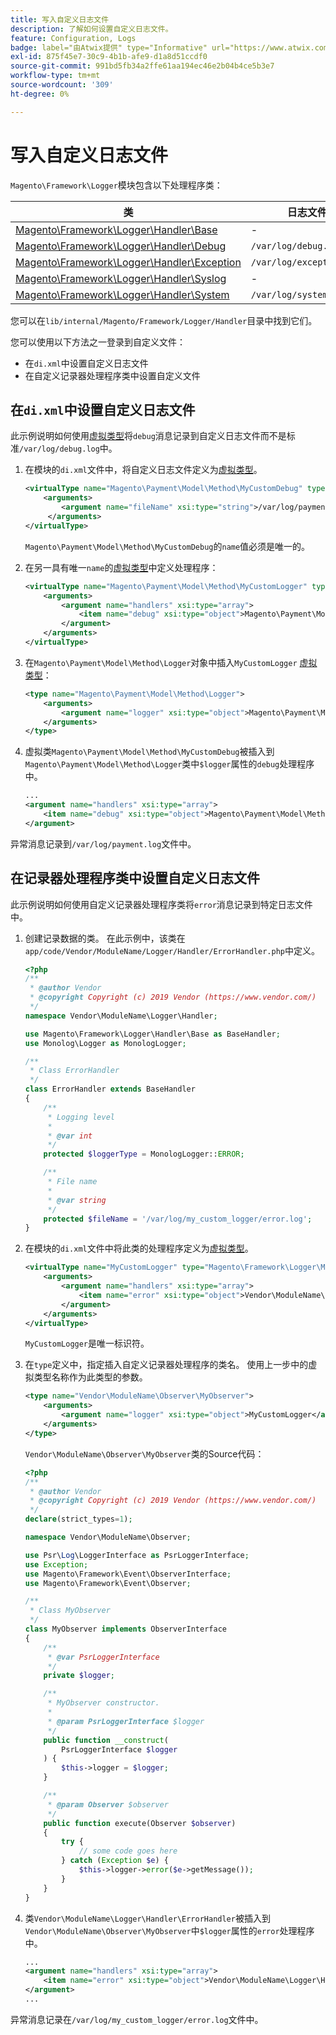 ```yaml
---
title: 写入自定义日志文件
description: 了解如何设置自定义日志文件。
feature: Configuration, Logs
badge: label="由Atwix提供" type="Informative" url="https://www.atwix.com/" tooltip="阿特维克斯"
exl-id: 875f45e7-30c9-4b1b-afe9-d1a8d51ccdf0
source-git-commit: 991bd5fb34a2ffe61aa194ec46e2b04b4ce5b3e7
workflow-type: tm+mt
source-wordcount: '309'
ht-degree: 0%

---
```


# 写入自定义日志文件

`Magento\Framework\Logger`模块包含以下处理程序类：

| 类 | 日志文件 |
| ----- | -------- |
| [Magento\Framework\Logger\Handler\Base][base] | - |
| [Magento\Framework\Logger\Handler\Debug][debug] | `/var/log/debug.log` |
| [Magento\Framework\Logger\Handler\Exception][exception] | `/var/log/exception.log` |
| [Magento\Framework\Logger\Handler\Syslog][syslog] | - |
| [Magento\Framework\Logger\Handler\System][system] | `/var/log/system.log` |

您可以在`lib/internal/Magento/Framework/Logger/Handler`目录中找到它们。

您可以使用以下方法之一登录到自定义文件：

- 在`di.xml`中设置自定义日志文件
- 在自定义记录器处理程序类中设置自定义文件

## 在`di.xml`中设置自定义日志文件

此示例说明如何使用[虚拟类型](https://developer.adobe.com/commerce/php/development/build/dependency-injection-file/#virtual-types)将`debug`消息记录到自定义日志文件而不是标准`/var/log/debug.log`中。

1. 在模块的`di.xml`文件中，将自定义日志文件定义为[虚拟类型](https://developer.adobe.com/commerce/php/development/build/dependency-injection-file/#virtual-types)。

   ```xml
   <virtualType name="Magento\Payment\Model\Method\MyCustomDebug" type="Magento\Framework\Logger\Handler\Base">
       <arguments>
           <argument name="fileName" xsi:type="string">/var/log/payment.log</argument>
        </arguments>
   </virtualType>
   ```

   `Magento\Payment\Model\Method\MyCustomDebug`的`name`值必须是唯一的。

1. 在另一具有唯一`name`的[虚拟类型](https://developer.adobe.com/commerce/php/development/build/dependency-injection-file/#virtual-types)中定义处理程序：

   ```xml
   <virtualType name="Magento\Payment\Model\Method\MyCustomLogger" type="Magento\Framework\Logger\Monolog">
       <arguments>
           <argument name="handlers" xsi:type="array">
               <item name="debug" xsi:type="object">Magento\Payment\Model\Method\MyCustomDebug</item>
           </argument>
       </arguments>
   </virtualType>
   ```

1. 在`Magento\Payment\Model\Method\Logger`对象中插入`MyCustomLogger` [虚拟类型](https://developer.adobe.com/commerce/php/development/build/dependency-injection-file/#virtual-types)：

   ```xml
   <type name="Magento\Payment\Model\Method\Logger">
       <arguments>
           <argument name="logger" xsi:type="object">Magento\Payment\Model\Method\MyCustomLogger</argument>
       </arguments>
   </type>
   ```

1. 虚拟类`Magento\Payment\Model\Method\MyCustomDebug`被插入到`Magento\Payment\Model\Method\Logger`类中`$logger`属性的`debug`处理程序中。

   ```xml
   ...
   <argument name="handlers" xsi:type="array">
       <item name="debug" xsi:type="object">Magento\Payment\Model\Method\MyCustomDebug</item>
   </argument>
   ```

异常消息记录到`/var/log/payment.log`文件中。

## 在记录器处理程序类中设置自定义日志文件

此示例说明如何使用自定义记录器处理程序类将`error`消息记录到特定日志文件中。

1. 创建记录数据的类。 在此示例中，该类在`app/code/Vendor/ModuleName/Logger/Handler/ErrorHandler.php`中定义。

   ```php
   <?php
   /**
    * @author Vendor
    * @copyright Copyright (c) 2019 Vendor (https://www.vendor.com/)
    */
   namespace Vendor\ModuleName\Logger\Handler;
   
   use Magento\Framework\Logger\Handler\Base as BaseHandler;
   use Monolog\Logger as MonologLogger;
   
   /**
    * Class ErrorHandler
    */
   class ErrorHandler extends BaseHandler
   {
       /**
        * Logging level
        *
        * @var int
        */
       protected $loggerType = MonologLogger::ERROR;
   
       /**
        * File name
        *
        * @var string
        */
       protected $fileName = '/var/log/my_custom_logger/error.log';
   }
   ```

1. 在模块的`di.xml`文件中将此类的处理程序定义为[虚拟类型](https://developer.adobe.com/commerce/php/development/build/dependency-injection-file/#virtual-types)。

   ```xml
   <virtualType name="MyCustomLogger" type="Magento\Framework\Logger\Monolog">
       <arguments>
           <argument name="handlers" xsi:type="array">
               <item name="error" xsi:type="object">Vendor\ModuleName\Logger\Handler\ErrorHandler</item>
           </argument>
       </arguments>
   </virtualType>
   ```

   `MyCustomLogger`是唯一标识符。

1. 在`type`定义中，指定插入自定义记录器处理程序的类名。 使用上一步中的虚拟类型名称作为此类型的参数。

   ```xml
   <type name="Vendor\ModuleName\Observer\MyObserver">
       <arguments>
           <argument name="logger" xsi:type="object">MyCustomLogger</argument>
       </arguments>
   </type>
   ```

   `Vendor\ModuleName\Observer\MyObserver`类的Source代码：

   ```php
   <?php
   /**
    * @author Vendor
    * @copyright Copyright (c) 2019 Vendor (https://www.vendor.com/)
    */
   declare(strict_types=1);
   
   namespace Vendor\ModuleName\Observer;
   
   use Psr\Log\LoggerInterface as PsrLoggerInterface;
   use Exception;
   use Magento\Framework\Event\ObserverInterface;
   use Magento\Framework\Event\Observer;
   
   /**
    * Class MyObserver
    */
   class MyObserver implements ObserverInterface
   {
       /**
        * @var PsrLoggerInterface
        */
       private $logger;
   
       /**
        * MyObserver constructor.
        *
        * @param PsrLoggerInterface $logger
        */
       public function __construct(
           PsrLoggerInterface $logger
       ) {
           $this->logger = $logger;
       }
   
       /**
        * @param Observer $observer
        */
       public function execute(Observer $observer)
       {
           try {
               // some code goes here
           } catch (Exception $e) {
               $this->logger->error($e->getMessage());
           }
       }
   }
   ```

1. 类`Vendor\ModuleName\Logger\Handler\ErrorHandler`被插入到`Vendor\ModuleName\Observer\MyObserver`中`$logger`属性的`error`处理程序中。

   ```xml
   ...
   <argument name="handlers" xsi:type="array">
       <item name="error" xsi:type="object">Vendor\ModuleName\Logger\Handler\ErrorHandler</item>
   </argument>
   ...
   ```

异常消息记录在`/var/log/my_custom_logger/error.log`文件中。

<!-- link definitions -->

[base]: https://github.com/magento/magento2/blob/2.4/lib/internal/Magento/Framework/Logger/Handler/Base.php
[debug]: https://github.com/magento/magento2/blob/2.4/lib/internal/Magento/Framework/Logger/Handler/Debug.php
[exception]: https://github.com/magento/magento2/blob/2.4/lib/internal/Magento/Framework/Logger/Handler/Exception.php
[syslog]: https://github.com/magento/magento2/blob/2.4/lib/internal/Magento/Framework/Logger/Handler/Syslog.php
[system]: https://github.com/magento/magento2/blob/2.4/lib/internal/Magento/Framework/Logger/Handler/System.php
